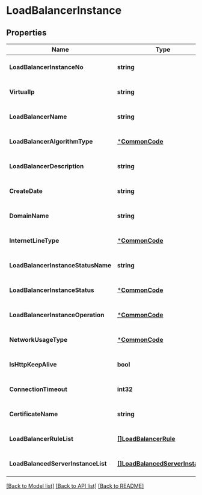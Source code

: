 # LoadBalancerInstance

## Properties
Name | Type | Description | Notes
------------ | ------------- | ------------- | -------------
**LoadBalancerInstanceNo** | **string** | 로드밸런서인스턴스번호 | [optional] [default to null]
**VirtualIp** | **string** | virtualIp | [optional] [default to null]
**LoadBalancerName** | **string** | 로드밸런서명 | [optional] [default to null]
**LoadBalancerAlgorithmType** | [***CommonCode**](CommonCode.md) | 로드밸런서알고리즘구분코 | [optional] [default to null]
**LoadBalancerDescription** | **string** | 로드밸런서설명 | [optional] [default to null]
**CreateDate** | **string** | 생성일자 | [optional] [default to null]
**DomainName** | **string** | 도메인명 | [optional] [default to null]
**InternetLineType** | [***CommonCode**](CommonCode.md) | 인터넷회선구분 | [optional] [default to null]
**LoadBalancerInstanceStatusName** | **string** | 로드밸런서인스턴스상태명 | [optional] [default to null]
**LoadBalancerInstanceStatus** | [***CommonCode**](CommonCode.md) | 로드밸런서인스턴스상태 | [optional] [default to null]
**LoadBalancerInstanceOperation** | [***CommonCode**](CommonCode.md) | 로드밸런서인스턴스OP | [optional] [default to null]
**NetworkUsageType** | [***CommonCode**](CommonCode.md) | 네트워크사용구분 | [optional] [default to null]
**IsHttpKeepAlive** | **bool** | httpKeepAlive사용여부 | [optional] [default to null]
**ConnectionTimeout** | **int32** | 커넥션타임아웃 | [optional] [default to null]
**CertificateName** | **string** | SSL인증명 | [optional] [default to null]
**LoadBalancerRuleList** | [**[]LoadBalancerRule**](LoadBalancerRule.md) |  | [optional] [default to null]
**LoadBalancedServerInstanceList** | [**[]LoadBalancedServerInstance**](LoadBalancedServerInstance.md) |  | [optional] [default to null]

[[Back to Model list]](../README.md#documentation-for-models) [[Back to API list]](../README.md#documentation-for-api-endpoints) [[Back to README]](../README.md)


